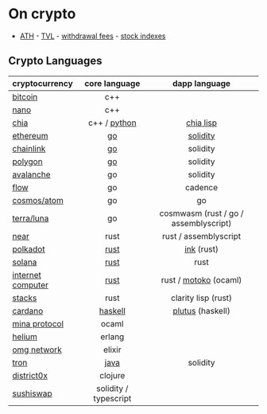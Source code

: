 # On crypto

- [ATH](https://www.livecoinwatch.com/) - [TVL](https://defillama.com/chains) - [withdrawal fees](https://withdrawalfees.com/) - [stock indexes](https://pt.tradingeconomics.com/stocks)

## Crypto Languages

| cryptocurrency 				| core language 				| dapp language						|
| :-- 						| :-: 						| :-: 							|
| [bitcoin](https://github.com/bitcoin/bitcoin) | c++
| [nano](https://github.com/nanocurrency) | c++
| [chia](https://github.com/Chia-Network/) | c++ / [python](https://github.com/Chia-Network/chia-blockchain) | [chia lisp](https://chialisp.com/)
| [ethereum](https://github.com/ethereum/) | [go](https://github.com/ethereum/go-ethereum) | [solidity](https://github.com/ethereum/solidity)
| [chainlink](https://github.com/smartcontractkit) | [go](https://github.com/smartcontractkit/chainlink) | solidity
| [polygon](https://github.com/maticnetwork) | [go](https://github.com/maticnetwork/bor) | solidity
| [avalanche](https://github.com/ava-labs) | go | solidity
| [flow](https://github.com/onflow) | go | cadence
| [cosmos/atom](https://github.com/cosmos) | go | go
| [terra/luna](https://github.com/terra-money) | go | cosmwasm (rust / go / assemblyscript)
| [near](https://github.com/near) | rust | rust / assemblyscript
| [polkadot](https://github.com/paritytech/) | [rust](https://github.com/paritytech/polkadot) | [ink](https://github.com/paritytech/ink) (rust)
| [solana](https://github.com/solana-labs) | [rust](https://github.com/solana-labs/solana) | rust
| [internet computer](https://github.com/dfinity) | [rust](https://github.com/dfinity/ic) | rust / [motoko](https://sdk.dfinity.org/docs/language-guide/motoko.html) (ocaml)
| [stacks](https://github.com/blockstack) | rust | clarity lisp (rust)
| [cardano](https://github.com/input-output-hk)	| [haskell](https://github.com/input-output-hk/cardano-node)| [plutus](https://github.com/input-output-hk/plutus) (haskell)
| [mina protocol](https://github.com/MinaProtocol/mina) | ocaml
| [helium](https://github.com/helium) | erlang
| [omg network](https://github.com/omgnetwork) | elixir
| [tron](https://github.com/tronprotocol) | [java](https://github.com/tronprotocol/java-tron) | solidity
| [district0x](https://github.com/district0x) | clojure
| [sushiswap](https://github.com/sushiswap) | solidity / typescript